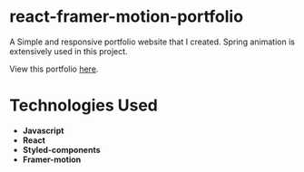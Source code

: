 # react-framer-motion-portfolio
A Simple and responsive portfolio website that I created. Spring animation
is extensively used in this project.

View this portfolio [here](https://calm-klepon-4330c0.netlify.app/).

# Technologies Used
* **Javascript**
* **React**
* **Styled-components**
* **Framer-motion**